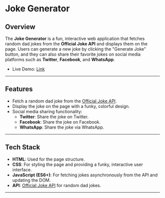 # Joke Generator

## Overview

The **Joke Generator** is a fun, interactive web application that fetches random dad jokes from the **Official Joke API** and displays them on the page. Users can generate a new joke by clicking the "Generate Joke" button, and they can also share their favorite jokes on social media platforms such as **Twitter**, **Facebook**, and **WhatsApp**.

- Live Demo: [Link](https://dad-jokes-aniket.netlify.app/)

---

## Features

- Fetch a random dad joke from the [Official Joke API](https://official-joke-api.appspot.com/random_joke).
- Display the joke on the page with a funky, colorful design.
- Social media sharing functionality:
  - **Twitter**: Share the joke on Twitter.
  - **Facebook**: Share the joke on Facebook.
  - **WhatsApp**: Share the joke via WhatsApp.

---

## Tech Stack

- **HTML**: Used for the page structure.
- **CSS**: For styling the page and providing a funky, interactive user interface.
- **JavaScript (ES6+)**: For fetching jokes asynchronously from the API and updating the DOM.
- **API**: [Official Joke API](https://official-joke-api.appspot.com/random_joke) for random dad jokes.

---